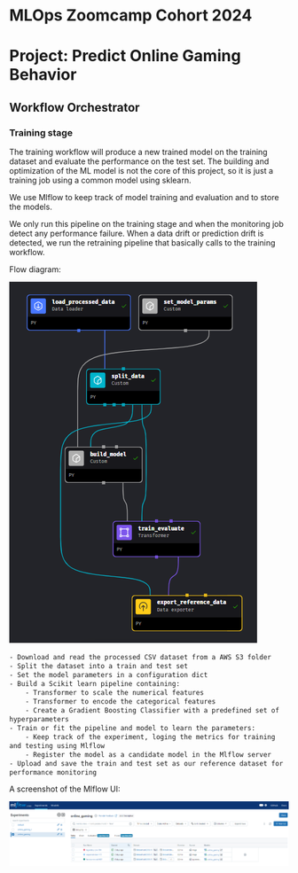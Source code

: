 # MLOps Zoomcamp Cohort 2024
# Project: Predict Online Gaming Behavior

## Workflow Orchestrator

### Training stage

The training workflow will produce a new trained model on the training dataset and evaluate the performance on the test set. The building and optimization of the ML model is not the core of this project, so it is just a training job using a common model using sklearn.

We use Mlflow to keep track of model training and evaluation and to store the models.

We only run this pipeline on the training stage and when the monitoring job detect any performance  failure. When a data drift or prediction drift is detected, we run the retraining pipeline that basically calls to the training workflow.

Flow diagram:

![Pipeline Training](../images/pipeline_training_workflow.png)


	- Download and read the processed CSV dataset from a AWS S3 folder
	- Split the dataset into a train and test set
	- Set the model parameters in a configuration dict
	- Build a Scikit learn pipeline containing:
		- Transformer to scale the numerical features
		- Transformer to encode the categorical features
		- Create a Gradient Boosting Classifier with a predefined set of hyperparameters
	- Train or fit the pipeline and model to learn the parameters:
		- Keep track of the experiment, loging the metrics for training and testing using Mlflow
		- Register the model as a candidate model in the Mlflow server
	- Upload and save the train and test set as our reference dataset for performance monitoring

A screenshot of the Mlflow UI:

![Mlflow Main Page](../images/mlflow-main.png)

